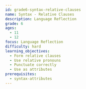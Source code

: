 ```yaml
---
id: grade6-syntax-relative-clauses
name: Syntax - Relative Clauses
description: Language Reflection
grade: 6
ages:
  - 11
  - 12
focus: Language Reflection
difficulty: hard
learning_objectives:
  - Form relative clauses
  - Use relative pronouns
  - Punctuate correctly
  - Use as attributes
prerequisites:
  - syntax-attributes
---
```


